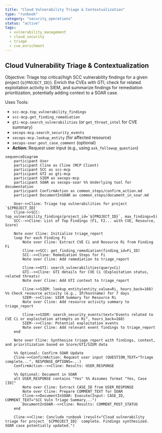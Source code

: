 ```yaml
---
title: "Cloud Vulnerability Triage & Contextualization"
type: "runbook"
category: "security_operations"
status: "active"
tags:
  - vulnerability_management
  - cloud_security
  - triage
  - cve_enrichment
---
```


## Cloud Vulnerability Triage & Contextualization

Objective: Triage top critical/high SCC vulnerability findings for a given project (`${PROJECT_ID}`). Enrich the CVEs with GTI, check for related exploitation activity in SIEM, and summarize findings for remediation prioritization, potentially adding context to a SOAR case.

Uses Tools:

*   `scc-mcp.top_vulnerability_findings`
*   `scc-mcp.get_finding_remediation`
*   `gti-mcp.search_vulnerabilities` (or `get_threat_intel` for CVE summary)
*   `secops-mcp.search_security_events`
*   `secops-mcp.lookup_entity` (for affected resource)
*   `secops-soar.post_case_comment` (optional)
*   **Action:** Request user input (e.g., using `ask_followup_question`)

```mermaid
sequenceDiagram
    participant User
    participant Cline as Cline (MCP Client)
    participant SCC as scc-mcp
    participant GTI as gti-mcp
    participant SIEM as secops-mcp
    participant SOAR as secops-soar %% Underlying tool for documentation
    participant ConfirmAction as common_steps/confirm_action.md
    participant DocumentInSOAR as common_steps/document_in_soar.md

    User->>Cline: Triage top vulnerabilities for project `${PROJECT_ID}`
    Cline->>SCC: top_vulnerability_findings(project_id=`${PROJECT_ID}`, max_findings=5)
    SCC-->>Cline: List of Top Findings (F1, F2... with CVE, Resource, Score)

    Note over Cline: Initialize triage_report
    loop For each Finding Fi
        Note over Cline: Extract CVE Ci and Resource Ri from Finding Fi
        Cline->>SCC: get_finding_remediation(finding_id=Fi_ID)
        SCC-->>Cline: Remediation Steps for Fi
        Note over Cline: Add remediation to triage_report

        Cline->>GTI: search_vulnerabilities(query=Ci)
        GTI-->>Cline: GTI details for CVE Ci (Exploitation status, related threats)
        Note over Cline: Add GTI context to triage_report

        Cline->>SIEM: lookup_entity(entity_value=Ri, hours_back=168) %% Check resource activity (e.g., IP/hostname) for 7 days
        SIEM-->>Cline: SIEM Summary for Resource Ri
        Note over Cline: Add resource activity summary to triage_report

        Cline->>SIEM: search_security_events(text="Events related to CVE Ci or exploitation attempts on Ri", hours_back=168)
        SIEM-->>Cline: Potential exploitation events
        Note over Cline: Add relevant event findings to triage_report
    end

    Note over Cline: Synthesize triage_report with findings, context, and prioritization based on Score/GTI/SIEM data

    %% Optional: Confirm SOAR Update
    Cline->>ConfirmAction: Request user input (QUESTION_TEXT="Triage complete...", RESPONSE_OPTIONS=...)
    ConfirmAction-->>Cline: Results: USER_RESPONSE

    %% Optional: Document in SOAR
    alt USER_RESPONSE contains "Yes" %% Assumes format "Yes, Case [ID]"
        Note over Cline: Extract CASE_ID from USER_RESPONSE
        Note over Cline: Prepare COMMENT_TEXT for SOAR
        Cline->>DocumentInSOAR: Execute(Input: CASE_ID, COMMENT_TEXT="SCC Vuln Triage Summary...")
        DocumentInSOAR-->>Cline: Results: COMMENT_POST_STATUS
    end

    Cline->>Cline: Conclude runbook (result="Cloud vulnerability triage for project `${PROJECT_ID}` complete. Findings synthesized. SOAR case potentially updated.")
